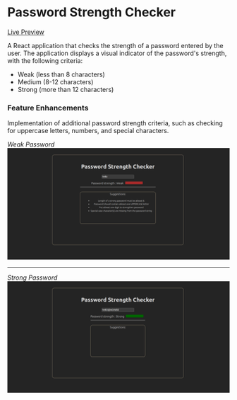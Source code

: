 # Password Strength Checker

[Live Preview](https://password-strength-checker-rust.vercel.app/)

A React application that checks the strength of a password entered by the user. The application displays a visual indicator of the password's strength, with the following criteria:

<ul>
<li>Weak (less than 8 characters)</li>
<li>Medium (8-12 characters)</li>
<li>Strong (more than 12 characters)</li>
</ul>

### Feature Enhancements

Implementation of additional password strength criteria, such as checking for uppercase letters, numbers, and special characters.

*Weak Password*
<img src="./src/assets/weak_password.png" />
<hr />

*Strong Password*
<img src="./src/assets/strong_password.png" />